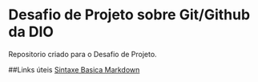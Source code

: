 # Desafio de Projeto sobre Git/Github da DIO
Repositorio criado para o Desafio de Projeto.

##Links úteis
[Sintaxe Basica Markdown](https://www.markdownguide.org/basic-syntax/)
